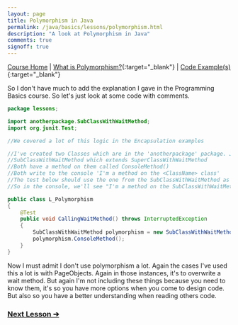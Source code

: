 ```yaml
---
layout: page
title: Polymorphism in Java
permalink: /java/basics/lessons/polymorphism.html
description: "A look at Polymorphism in Java"
comments: true
signoff: true
---
```

[Course Home](../../course) \| [What is Polymorphism?](/programming/lessons/polymorphism){:target="_blank"} \| [Code Example(s)](https://github.com/FriendlyTester/Free-Java-Basics-Course/blob/master/src/test/java/javalessons/L_Polymorphism.java){:target="_blank"}

So I don't have much to add the explanation I gave in the Programming Basics course. So let's just look at some code with comments.
```java
package lessons;

import anotherpackage.SubClassWithWaitMethod;
import org.junit.Test;

//We covered a lot of this logic in the Encapsulation examples

//I've created two Classes which are in the 'anotherpackage' package. Just to keep the lessons in order, no other reason
//SubClassWithWaitMethod which extends SuperClassWithWaitMethod
//Both have a method on them called ConsoleMethod()
//Both write to the console 'I'm a method on the <ClassName> class'
//The test below should use the one from the SubClassWithWaitMethod as that overwrites the SuperClass
//So in the console, we'll see "I'm a method on the SubClassWithWaitMethod class"

public class L_Polymorphism
{
    @Test
    public void CallingWaitMethod() throws InterruptedException
    {
        SubClassWithWaitMethod polymorphism = new SubClassWithWaitMethod();
        polymorphism.ConsoleMethod();
    }
}
```

Now I must admit I don't use polymorphism a lot. Again the cases I've used this a lot is with PageObjects. Again in those instances, it's to overwrite a wait method. But again I'm not including these things because you need to know them, it's so you have more options when you come to design code. But also so you have a better understanding when reading others code.

### [Next Lesson &#10132;](../lessons/decomposition)
